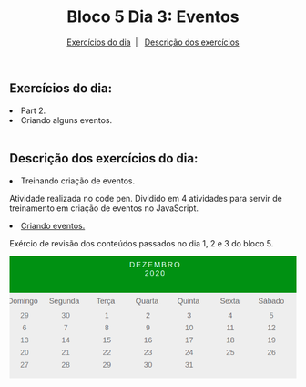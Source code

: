 <h1 align="center">Bloco 5 Dia 3: Eventos</h1>

<p align="center">
  <a href="#exercicio">Exercícios do dia</a>&nbsp;&nbsp;|&nbsp;&nbsp;
  <a href="#descricao">Descrição dos exercícios</a>
</p>

</br>
<h2 id="exercicio">Exercícios do dia:</h2>
<li><a href="#atividadePart2.html"></a>Part 2.</li>
<li><a href="#exercicio.html"></a>Criando alguns eventos.</li>

</br>
<h2 id="descricao">Descrição dos exercícios do dia:</h2>

<li id="atividadePart2.html">Treinando criação de eventos.</li>
<p>Atividade realizada no code pen. Dividido em 4 atividades para servir de treinamento em criação de eventos no JavaScript.</p>

<li id="exercicio.html"><a href="script.js">Criando eventos.</a></li>
<p>Exércio de revisão dos conteúdos passados no dia 1, 2 e 3 do bloco 5.</p>
<img alt="Imagem exercicio" src="Imagens/exercicio.png">